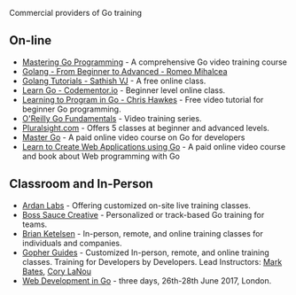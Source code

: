 Commercial providers of Go training

## On-line

* [Mastering Go Programming](https://www.packtpub.com/application-development/mastering-go-programming-video) - A comprehensive Go video training course 
* [Golang - From Beginner to Advanced - Romeo Mihalcea](https://www.devcasts.io/course/golang-from-beginner-to-advanced/)
* [Golang Tutorials - Sathish VJ](http://golangtutorials.blogspot.com/2011/05/table-of-contents.html) - A free online class.
* [Learn Go - Codementor.io](https://www.codementor.io/go) - Beginner level online class.
* [Learning to Program in Go - Chris Hawkes](https://www.youtube.com/playlist?list=PLei96ZX_m9sVSEXWwZi8uwd2vqCpEm4m6) - Free video tutorial for beginner Go programming.
* [O'Reilly Go Fundamentals](http://shop.oreilly.com/category/learning-path/go-fundamentals.do) - Video training series.
* [Pluralsight.com](http://www.pluralsight.com/tag/golang) - Offers 5 classes at beginner and advanced levels.
* [Master Go](https://appliedgo.com/p/mastergo/) - A paid online video course on Go for developers
* [Learn to Create Web Applications using Go](https://www.usegolang.com/) - A paid online video course and book about Web programming with Go

## Classroom and In-Person

* [Ardan Labs](https://www.ardanlabs.com/) - Offering customized on-site live training classes.
* [Boss Sauce Creative](https://bosssauce.it/services/training) - Personalized or track-based Go training for teams.
* [Brian Ketelsen](https://www.brianketelsen.com/) - In-person, remote, and online training classes for individuals and companies.
* [Gopher Guides](https://www.gopherguides.com/) - Customized In-person, remote, and online training classes.  Training for Developers by Developers.  Lead Instructors: [Mark Bates](http://www.gopherguides.com/team/mark.bates), [Cory LaNou](http://www.gopherguides.com/team/cory.lanou)
* [Web Development in Go](http://goblimey.com/courses/go.for.oo.devs.html) - three days, 26th-28th June 2017, London.